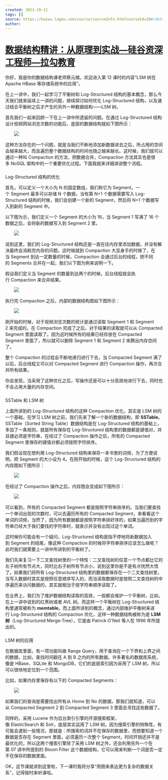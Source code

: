 ```yaml
---
created: 2021-10-11
tags: []
source: https://kaiwu.lagou.com/course/courseInfo.htm?courseId=20#/detail/pc?id=524
author: 
---
```


# [数据结构精讲：从原理到实战—硅谷资深工程师—拉勾教育](https://kaiwu.lagou.com/course/courseInfo.htm?courseId=20#/detail/pc?id=524)


你好，我是你的数据结构课老师蔡元楠，欢迎进入第 12 课时的内容“LSM 树在 Apache HBase 等存储系统中的应用”。  

在上一讲中，我们一起学习了平衡树和 Log-Structured 结构的基本概念，那么今天我们就来延续上一讲的问题，继续探讨如何优化 Log-Structured 结构，以及通过结合平衡树之后才产生的另外一种数据结构——LSM 树。

首先我们一起来回顾一下在上一讲中所遗留的问题。在通过 Log-Structured 结构设计视频网站浏览次数的功能后，底层的数据结构就如下图所示：

       ![](https://s0.lgstatic.com/i/image3/M01/62/BC/Cgq2xl4o-DqAQElxAAE4TpDNdTY041.png)

这种方法存在的一个问题，就是当我们不断地添加新数据进去之后，所占用的空间会越来越大，而且遍历整个数据结构的时间也随之越来越长。这时候，我们就可以通过一种叫 Compaction 的方法，把数据合并，Compaction 方法其实也是很多 NoSQL 架构中的一个重要优化过程。下面我就来详细讲讲整个流程。

### 

Log-Structured 结构的优化

首先，可以定义一个大小为 N 的固定数组，我们称它为 Segment，一个 Segment 最多可以存储 N 个数据，当有第 N+1 个数据需要写入 Log-Structured 结构的时候，我们会创建一个新的 Segment，然后将 N+1 个数据写入到新的 Segment 中。

以下图为示，我们定义一个 Segment 的大小为 16，当 Segment 1 写满了 16 个数据之后，会将新的数据写入到 Segment 2 里。

       ![](https://s0.lgstatic.com/i/image3/M01/62/BC/CgpOIF4o-DuAfdPWAAIDOYAAm9U804.png)

说到这里，我们的 Log-Structured 结构还是一直在往内存里添加数据，并没有解决最终会消耗完内存的问题。这时候就到 Compaction 大显身手的时候了，在当 Segment 到达一定数量的时候，Compaction 会通过后台的线程，把不同的 Segments 合并在一起，我们以下图为例来说明一下。

假设我们定义当 Segment 的数量到达两个的时候，后台线程就会执行 Compaction 来合并结果。

       ![](https://s0.lgstatic.com/i/image3/M01/62/BC/Cgq2xl4o-DuAOfSTAAHIkRBDV0E283.png)

执行完 Compaction 之后，内部的数据结构图如下图所示：

       ![](https://s0.lgstatic.com/i/image3/M01/62/BC/CgpOIF4o-DuAJLesAAJKZsBH2zU484.png)

刚开始的时候，对于视频浏览次数的统计是通过读取 Segment 1 和 Segment 2 来完成的，在 Compaction 完成了之后，对于结果的读取就可以从 Compacted Segment 里面读取了。因为这时候所有的结果已经存放在 Compacted Segment 里面了，所以就可以删除 Segment 1 和 Segment 2 来腾出内存空间了。

整个 Compaction 的过程会不断地递归进行下去，当 Compacted Segment 满了以后，后台线程又可以对 Compacted Segment 进行 Compaction 操作，再次合并所有结果。

你会发现，当采用了这种优化之后，写操作还是可以十分高效地进行下去，同时也不会占用大量的内存空间。

### 

SSTable 和 LSM 树

上面所讲到的 Log-Structured 结构的这种 Compaction 优化，其实是 LSM 树的一个基础，在学习 LSM 树之前，我们先来了解一个新的数据结构，即 **SSTable**。SSTable（Sorted String Table）数据结构是在 Log-Structured 结构的基础上，多加了一条规则，就是所有保存在 Log-Structured 结构里的数据都是键值对，并且键必须是字符串，在经过了 Compaction 操作之后，所有的 Compacted Segment 里保存的键值对都必须按照字符排序。

我们假设现在想利用 Log-Structured 结构来保存一本书里的词频，为了方便说明，把 Segment 的大小设为 4。在刚开始的时候，这个 Log-Structured 结构的内存图如下图所示：

       ![](https://s0.lgstatic.com/i/image3/M01/62/BC/Cgq2xl4o-DyAHTqbAAD5MzXtGgg203.png)

在经过了 Compaction 操作之后，内存图会变成如下图所示：

       ![](https://s0.lgstatic.com/i/image3/M01/62/BC/CgpOIF4o-DyAGUkIAAII08Em_5k103.png)

可以看到，所有的 Compacted Segment 都是按照字符串排序的。当我们要查找一个单词出现的次数时，可以去遍历所有的 Compacted Segment，来看看这个单词的词频，当然了，因为所有数据都是按照字符串排好序的，如果当遍历到的字符串已经大于我们要找的字符串时，就表示并没有出现过这个单词。

这时候你可能会有一个疑问，Log-Structured 结构是指不停地将新数据加入到 Segment 的结尾，像这种 Compaction 的时候将字符串排序应该怎么做呢？此时我们就需要上一讲中所讲到的平衡树了。

我们先来复习一下二叉查找树里的一个特性：二叉查找树的任意一个节点都比它的左子树所有节点大，同时比右子树所有节点小，说到这里你是不是有点恍然大悟了。如果我们将所有 Log-Structured 结构里的数据都保存在一个二叉查找树里，当写入数据时其实是按照任意顺序写入的，而当读取数据时是按照二叉查找树的中序遍历来访问数据的，其实就相当于按字符串顺序读取了。

在业界上，我们为了维护数据结构读取的高效，一般都会维护一个平衡树，比如，在上一讲中说到的红黑树或者 AVL 树。而这样一个平衡树在 Log-Structured 结构里通常被称为 **memtable**。而上面所讲到的概念，通过内部维护平衡树来进行 Log-Structured 结构的 Compaction 优化，这样一种数据结构被称为是 **LSM** **树**（Log-Structured Merge-Tree），它是由 Patrick O'Neil 等人在 1996 年所提出的。

### 

LSM 树的应用

在数据库里面，有一项功能叫做 Range Query，用于查询在一个下界和上界之间的数据，比如，查找时间戳在 A 到 B 之内的所有数据。许多著名的数据库系统，像是 HBase、SQLite 和 MongoDB，它们的底层索引因为采用了 LSM 树，所以可以很快地定位到一个范围。

比如，如果内存里保存有以下的 Compacted Segments：

       ![](https://s0.lgstatic.com/i/image3/M01/62/BC/Cgq2xl4o-DyAAMmjAAFJNdxBZus633.png)

如果我们的查询是需要找出所有从 Home 到 No 的数据，那我们就知道，可以从 Compacted Segment 2 到 Compacted Segment 3 里面去寻找这些数据了。

同样的，采用 Lucene 作为后台索引引擎的开源搜索框架，像 ElasticSearch 和 Solr，底层其实运用了 LSM 树。因为搜索引擎的特殊性，有可能会遇到一些情况，那就是：所搜索的词并不在保存的数据里，而想要知道一个数据是否存在 Segment 里面，必须遍历一次整个 Segment，时间开销还并不是最优化的，所以这两个搜索引擎除了采用 LSM 树之外，还会利用另外一个在第 07 讲中所提到的 Bloom Filter 这个数据结构，它可以用来判断一个词是否一定不在保存的数据里面。

OK，这节课就讲到这里啦，下一课时我将分享“用图来表达更为复杂的数据关系”，记得按时来听课哈。
